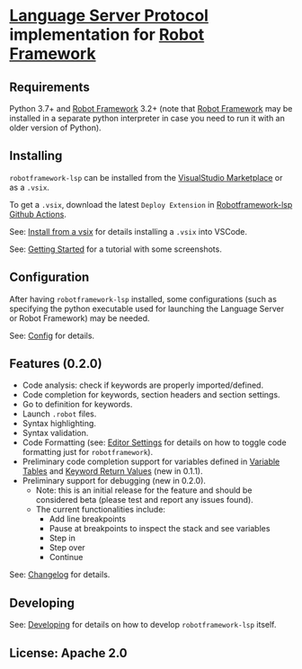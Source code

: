 [Language Server Protocol](https://github.com/Microsoft/language-server-protocol) implementation for [Robot Framework](https://robotframework.org/)
=============

Requirements
-------------

Python 3.7+ and [Robot Framework](https://robotframework.org/) 3.2+ (note that [Robot Framework](https://robotframework.org/) may
be installed in a separate python interpreter in case you need to run it with an older version of Python).


Installing
-----------

`robotframework-lsp` can be installed from the [VisualStudio Marketplace](https://marketplace.visualstudio.com/items?itemName=robocorptech.robotframework-lsp) or as a `.vsix`.

To get a `.vsix`, download the latest `Deploy Extension` in [Robotframework-lsp Github Actions](https://github.com/robocorp/robotframework-lsp/actions?query=workflow%3A%22Deploy+Extension%22).

See: [Install from a vsix](https://code.visualstudio.com/docs/editor/extension-gallery#_install-from-a-vsix) for details installing a `.vsix` into VSCode.

See: [Getting Started](https://hub.robocorp.com/development/best-practices/language-server-protocol-for-robot-framework/) for a tutorial with some screenshots.


Configuration
-------------

After having `robotframework-lsp` installed, some configurations (such as specifying
the python executable used for launching the Language Server or Robot Framework)
may be needed.

See: [Config](docs/config.md) for details.
  

Features (0.2.0)
-----------------

- Code analysis: check if keywords are properly imported/defined.
- Code completion for keywords, section headers and section settings.
- Go to definition for keywords.
- Launch `.robot` files.
- Syntax highlighting.
- Syntax validation.
- Code Formatting (see: [Editor Settings](https://code.visualstudio.com/docs/getstarted/settings#_language-specific-editor-settings) for details on how to toggle code formatting just for `robotframework`).
- Preliminary code completion support for variables defined in [Variable Tables](https://robotframework.org/robotframework/latest/RobotFrameworkUserGuide.html#variable-table) and [Keyword Return Values](https://robotframework.org/robotframework/latest/RobotFrameworkUserGuide.html#return-values-from-keywords) (new in 0.1.1).
- Preliminary support for debugging (new in 0.2.0).
    - Note: this is an initial release for the feature and should be considered beta (please test and report any issues found).
    - The current functionalities include:
        - Add line breakpoints
        - Pause at breakpoints to inspect the stack and see variables
        - Step in
        - Step over
        - Continue

See: [Changelog](docs/changelog.md) for details.


Developing
------------

See: [Developing](docs/develop.md) for details on how to develop `robotframework-lsp` itself.

License: Apache 2.0
-------------------
